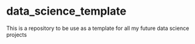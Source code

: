 # data_science_template
This is a repository to be use as a template for all my future data science projects
